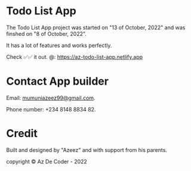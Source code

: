 # Todo List App
The Todo List App project was started on "13 of October, 2022" and was finshed on "8 of October, 2022". 

It has a lot of features and works perfectly. 

Check ✅✅ it out.
@: https://az-todo-list-app.netlify.app

# Contact App builder
Email: mumuniazeez99@gmail.com.

Phone number: +234 8148 8834 82.

# Credit
Built and designed by "Azeez" and with support from his parents.

copyright © Az De Coder - 2022